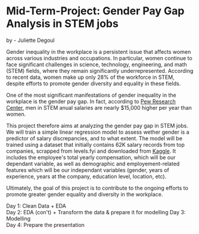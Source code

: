 # Mid-Term-Project: Gender Pay Gap Analysis in STEM jobs

by - Juliette Degoul

Gender inequality in the workplace is a persistent issue that affects women across various industries and occupations. In particular, women continue to face significant challenges in science, technology, engineering, and math (STEM) fields, where they remain significantly underrepresented. According to recent data, women make up only 28% of the workforce in STEM, despite efforts to promote gender diversity and equality in these fields.

One of the most significant manifestations of gender inequality in the workplace is the gender pay gap. In fact, according to [Pew Research Center](https://www.pewresearch.org/social-trends/2018/01/09/women-and-men-in-stem-often-at-odds-over-workplace-equity/ps_2018-01-09_stem_a-09/), men in STEM anual salaries are nearly $15,000 higher per year than women.

This project therefore aims at analyzing the gender pay gap in STEM jobs. We will train a simple linear regression model to assess wether gender is a predictor of salary discrepancies, and to what extent. The model will be trained using a dataset that initially contains 62K salary records from top companies, scrapped from levels.fyi and downloaded from [Kaggle](https://www.kaggle.com/datasets/jackogozaly/data-science-and-stem-salaries?resource=download&select=Levels_Fyi_Salary_Data.csv). It includes the employee's total yearly compensation, which will be our dependant variable, as well as demographic and employement-related features which will be our independant variables (gender, years of experience, years at the company, education level, location, etc).

Ultimately, the goal of this project is to contribute to the ongoing efforts to promote greater gender equality and diversity in the workplace.

Day 1: Clean Data + EDA  
Day 2: EDA (con't) + Transform the data & prepare it for modelling
Day 3: Modelling  
Day 4: Prepare the presentation  

